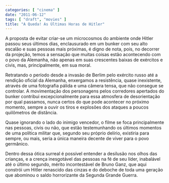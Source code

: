 ```yaml
---
categories: [ "cinema" ]
date: "2011-06-12"
tags: [ "draft", "movies" ]
title: "A Queda! As Últimas Horas de Hitler"
---
```

A proposta de evitar criar-se um microcosmos do ambiente onde Hitler
passou seus últimos dias, enclausurado em um bunker com seu alto escalão
e suas pessoas mais próximas, é digno de nota, pois, no decorrer da
projeção, temos a sensação que muitas coisas estão acontecendo com
o povo da Alemanha, não apenas em suas crescentes baixas de exércitos
e civis, mas, principalmente, em sua moral.

Retratando o período desde a invasão de Berlim pelo exército russo
até a rendição oficial da Alemanha, enxergamos a resistência, quase
inexistente, através de uma fotografia pálida e uma câmera tensa,
que não consegue se controlar. A movimentação dos personagens pelos
corredores apertados do bunker contribui excepcionalmente para essa
atmosfera de desorientação por qual passamos, nunca certos do que pode
acontecer no próximo momento, sempre a ouvir os tiros e explosões dos
ataques a poucos quilômetros de distância.

Quase ignorando o lado do inimigo vencedor, o filme se foca principalmente
nas pessoas, civis ou não, que estão testemunhando os últimos momentos
de uma política militar que, segundo seu próprio delírio, existiria
para sempre, ou mais, seria a única maneira decente de viver para o
povo germânico.

Dentro dessa ótica surreal é possível entender a desilusão nos olhos
das crianças, e a crença inesgotável das pessoas na fé de seu líder,
inabalável até o último segundo, mérito incontestável de Bruno Ganz,
que aqui constrói um Hitler renascido das cinzas e do deboche de toda
uma geração que abominou o saldo horrorizante da Segunda Grande Guerra.

